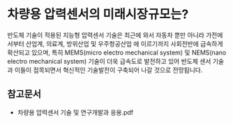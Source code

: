 # 차량용 압력센서의 미래시장규모는?
반도체 기술이 적용된 지능형 압력센서 기술은 최근에 와서 자동차
뿐만 아니라 가전에서부터 산업계, 의료계, 방위산업 및 우주항공산업
에 이르기까지 사회전반에 급속하게 확산되고 있으며, 특히 
MEMS(micro electro mechanical system) 및 NEMS(nano electro 
mechanical system) 기술이 더욱 급속도로 발전하고 있어 반도체 센서 
기술과 이들이 접목되면서 혁신적인 기술발전이 구축되어 나갈 것으로 
전망됩니다.

## 참고문서
- 차량용 압력센서 기술 및 연구개발과 응용.pdf